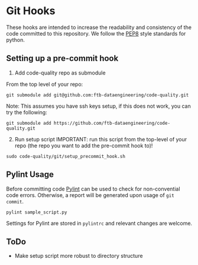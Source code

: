 # Git Hooks

These hooks are intended to increase the readability and consistency of the code committed to this repository. We follow the [PEP8](https://www.python.org/dev/peps/pep-0008/) style standards for python.


## Setting up a pre-commit hook

1) Add code-quality repo as submodule

From the top level of your repo:

```shell
git submodule add git@github.com:ftb-dataengineering/code-quality.git
```

Note: This assumes you have ssh keys setup, if this does not work, you can try the following:

```shell
git submodule add https://github.com/ftb-dataengineering/code-quality.git
```

2) Run setup script
IMPORTANT: run this script from the top-level of your repo (the repo you want to add the pre-commit hook to)!

```shell
sudo code-quality/git/setup_precommit_hook.sh
```


## Pylint Usage

Before committing code [Pylint](http://www.pylint.org) can be used to check for non-convential code errors. Otherwise, a report will be generated upon usage of `git commit`.

```shell
pylint sample_script.py
```

Settings for Pylint are stored in `pylintrc` and relevant changes are welcome.


## ToDo

- Make setup script more robust to directory structure

